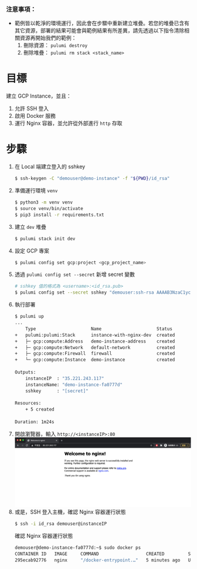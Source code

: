 
### 注意事項：
* 範例皆以乾淨的環境運行，因此會在步驟中重新建立堆疊。若您的堆疊已含有其它資源，部署的結果可能會與範例結果有所差異，請先透過以下指令清除相關資源再開始我們的範例：
    1. 刪除資源： `pulumi destroy`
    2. 刪除堆疊： `pulumi rm stack <stack_name>`

# 目標
建立 GCP Instance，並且：
1. 允許 SSH 登入
2. 啟用 Docker 服務
3. 運行 Nginx 容器，並允許從外部進行 `http` 存取

# 步驟
1. 在 Local 端建立登入的 sshkey
    ```bash
    $ ssh-keygen -C "demouser@demo-instance" -f "${PWD}/id_rsa"
    ```
2. 準備運行環境 `venv`
    ```bash
    $ python3 -m venv venv
    $ source venv/bin/activate
    $ pip3 install -r requirements.txt
    ```
3. 建立 `dev` 堆疊
    ```bash
    $ pulumi stack init dev
    ```
4. 設定 GCP 專案
    ```bash
    $ pulumi config set gcp:project <gcp_project_name>
    ```
5. 透過 `pulumi config set --secret` 新增 secret 變數
    ```bash
    # sshkey 值的格式為 <username>:<id_rsa.pub>
    $ pulumi config set --secret sshkey "demouser:ssh-rsa AAAAB3NzaC1yc2EAAA ...."
    ```
6. 執行部署
    ```bash
    $ pulumi up
    ...
        Type                     Name                     Status
    +   pulumi:pulumi:Stack      instance-with-nginx-dev  created
    +   ├─ gcp:compute:Address   demo-instance-address    created
    +   ├─ gcp:compute:Network   default-network          created
    +   ├─ gcp:compute:Firewall  firewall                 created
    +   └─ gcp:compute:Instance  demo-instance            created

    Outputs:
        instanceIP  : "35.221.243.117"
        instanceName: "demo-instance-fa0777d"
        sshkey      : "[secret]"

    Resources:
        + 5 created

    Duration: 1m24s
    ```
7. 開啟瀏覽器，輸入 `http://<instanceIP>:80`
    ![img](../assets/instance-w-nginx.png)
8. 或是，SSH 登入主機，確認 Nginx 容器運行狀態
    ```bash
    $ ssh -i id_rsa demouser@instanceIP
    ```
    確認 Nginx 容器運行狀態
    ```bash
    demouser@demo-instance-fa0777d:~$ sudo docker ps
    CONTAINER ID   IMAGE     COMMAND                  CREATED         STATUS         PORTS                NAMES
    295ecab92776   nginx     "/docker-entrypoint.…"   5 minutes ago   Up 5 minutes   0.0.0.0:80->80/tcp   nginx
    ```